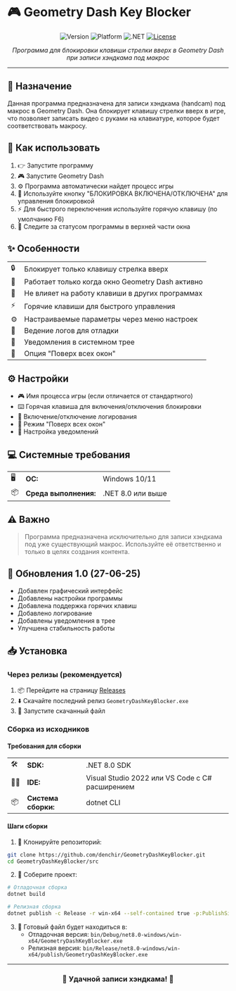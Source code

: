 # 🎮 Geometry Dash Key Blocker

<div align="center">

![Version](https://img.shields.io/badge/version-1.0-blue.svg?style=for-the-badge)
![Platform](https://img.shields.io/badge/platform-windows%2010%2F11-lightgrey.svg?style=for-the-badge)
![.NET](https://img.shields.io/badge/.NET-8.0+-512BD4?style=for-the-badge&logo=dotnet)
[![License](https://img.shields.io/badge/license-MIT-green.svg?style=for-the-badge)](LICENSE)


*Программа для блокировки клавиши стрелки вверх в Geometry Dash при записи хэндкама под макрос*

</div>

---

## 📝 Назначение

Данная программа предназначена для записи хэндкама (handcam) под макрос в Geometry Dash. Она блокирует клавишу стрелки вверх в игре, что позволяет записать видео с руками на клавиатуре, которое будет соответствовать макросу.

## 🚀 Как использовать

1. 👉 Запустите программу
2. 🎮 Запустите Geometry Dash
3. ⚙️ Программа автоматически найдет процесс игры
4. 🔄 Используйте кнопку "БЛОКИРОВКА ВКЛЮЧЕНА/ОТКЛЮЧЕНА" для управления блокировкой
5. ⚡ Для быстрого переключения используйте горячую клавишу (по умолчанию F6)
6. 🎯 Следите за статусом программы в верхней части окна

## ✨ Особенности

<table>
  <tr>
    <td>🔒</td>
    <td>Блокирует только клавишу стрелка вверх</td>
  </tr>
  <tr>
    <td>🎯</td>
    <td>Работает только когда окно Geometry Dash активно</td>
  </tr>
  <tr>
    <td>🔄</td>
    <td>Не влияет на работу клавиши в других программах</td>
  </tr>
  <tr>
    <td>⚡</td>
    <td>Горячие клавиши для быстрого управления</td>
  </tr>
  <tr>
    <td>⚙️</td>
    <td>Настраиваемые параметры через меню настроек</td>
  </tr>
  <tr>
    <td>📝</td>
    <td>Ведение логов для отладки</td>
  </tr>
  <tr>
    <td>🔔</td>
    <td>Уведомления в системном трее</td>
  </tr>
  <tr>
    <td>📌</td>
    <td>Опция "Поверх всех окон"</td>
  </tr>
</table>

## ⚙️ Настройки

- 🎮 Имя процесса игры (если отличается от стандартного)
- ⌨️ Горячая клавиша для включения/отключения блокировки
- 📝 Включение/отключение логирования
- 📌 Режим "Поверх всех окон"
- 🔔 Настройка уведомлений

## 💻 Системные требования

<table>
  <tr>
    <td>🖥️</td>
    <td><b>ОС:</b></td>
    <td>Windows 10/11</td>
  </tr>
  <tr>
    <td>📦</td>
    <td><b>Среда выполнения:</b></td>
    <td>.NET 8.0 или выше</td>
  </tr>
</table>

## ⚠️ Важно

> Программа предназначена исключительно для записи хэндкама под уже существующий макрос. Используйте её ответственно и только в целях создания контента.

## 🔄 Обновления 1.0 (27-06-25)

- Добавлен графический интерфейс
- Добавлены настройки программы
- Добавлена поддержка горячих клавиш
- Добавлено логирование
- Добавлены уведомления в трее
- Улучшена стабильность работы

## 📥 Установка

### Через релизы (рекомендуется)

1. 📦 Перейдите на страницу [Releases](https://github.com/DEN41R/GeometryDashKeyBlocker/releases)
2. ⬇️ Скачайте последний релиз `GeometryDashKeyBlocker.exe`
3. 🚀 Запустите скачанный файл

### Сборка из исходников

#### Требования для сборки

<table>
  <tr>
    <td>🛠️</td>
    <td><b>SDK:</b></td>
    <td>.NET 8.0 SDK</td>
  </tr>
  <tr>
    <td>👨‍💻</td>
    <td><b>IDE:</b></td>
    <td>Visual Studio 2022 или VS Code с C# расширением</td>
  </tr>
  <tr>
    <td>📦</td>
    <td><b>Система сборки:</b></td>
    <td>dotnet CLI</td>
  </tr>
</table>

#### Шаги сборки

1. 📂 Клонируйте репозиторий:
```bash
git clone https://github.com/denchir/GeometryDashKeyBlocker.git
cd GeometryDashKeyBlocker/src
```

2. 🔨 Соберите проект:
```bash
# Отладочная сборка
dotnet build

# Релизная сборка
dotnet publish -c Release -r win-x64 --self-contained true -p:PublishSingleFile=true
```

3. 📁 Готовый файл будет находиться в:
   - Отладочная версия: `bin/Debug/net8.0-windows/win-x64/GeometryDashKeyBlocker.exe`
   - Релизная версия: `bin/Release/net8.0-windows/win-x64/publish/GeometryDashKeyBlocker.exe`

---

<div align="center">

### 🌟 Удачной записи хэндкама! 🌟

</div> 
